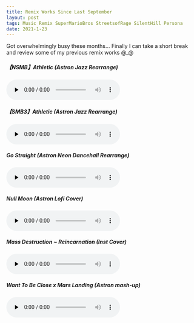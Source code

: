 ```yaml
---
title: Remix Works Since Last September
layout: post
tags: Music Remix SuperMarioBros StreetsofRage SilentHill Persona
date: 2021-1-23
---
```


Got overwhelmingly busy these months... Finally I can take a short break and
review some of my previous remix works @_@

##### 【NSMB】Athletic (Astron Jazz Rearrange)
<audio id="audio" controls="" preload="none">
<source id="mp3" src="../music/remix/NSMB Athletic (Astron Jazz Rearrange).mp3" type="audio/mpeg">
</audio>

##### 【SMB3】Athletic (Astron Jazz Rearrange)
<audio id="audio" controls="" preload="none">
<source id="mp3" src="../music/remix/SMB3 Athletic.mp3" type="audio/mpeg">
</audio>

##### Go Straight (Astron Neon Dancehall Rearrange)
<audio id="audio" controls="" preload="none">
<source id="mp3" src="../music/remix/Mega Neon Dancehall/Go Straight.mp3" type="audio/mpeg">
</audio>

##### Null Moon (Astron Lofi Cover)
<audio id="audio" controls="" preload="none">
<source id="mp3" src="../music/remix/Null Moon (Astron Lofi Cover).mp3" type="audio/mpeg">
</audio>

##### Mass Destruction ~ Reincarnation (Inst Cover)
<audio id="audio" controls="" preload="none">
<source id="mp3" src="../music/remix/Mass Destruction ~ Reincarnation (Inst Cover).mp3" type="audio/mpeg">
</audio>

##### Want To Be Close x Mars Landing (Astron mash-up)
<audio id="audio" controls="" preload="none">
<source id="mp3" src="../music/remix/Want To Be Close x Mars Landing (Astron mash-up).mp3" type="audio/mpeg">
</audio>
